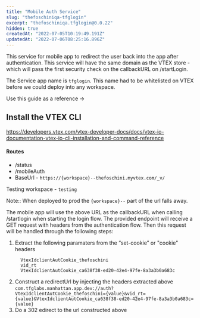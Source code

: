 ```yaml
---
title: "Mobile Auth Service"
slug: "thefoschiniqa-tfglogin"
excerpt: "thefoschiniqa.tfglogin@0.0.22"
hidden: true
createdAt: "2022-07-05T10:19:49.191Z"
updatedAt: "2022-07-06T08:25:16.896Z"
---
```

This service for mobile app to redirect the user back into the app after authentication. This service will have the same domain as the VTEX store - which will pass the first security check on the callbackURL on /startLogin.

The Service app name is `tfglogin`. This name had to be whitelisted on VTEX before we could deploy into any workspace. 

Use this guide as a reference →  

## Install the VTEX CLI

https://developers.vtex.com/vtex-developer-docs/docs/vtex-io-documentation-vtex-io-cli-installation-and-command-reference


#### Routes
- /status
- /mobileAuth
- BaseUrl - `https://{workspace}--thefoschini.myvtex.com/_v/`

Testing workspace - `testing`


Note:: When deployed to prod the `{workspace}--` part of the url falls away.

The mobile app will use the above URL as the callbackURL when calling /startlogin when starting the login flow.
The provided endpoint will receive a GET request with headers from the authentication flow. Then this request will be handled through the following steps: 

1. Extract the following paramaters from the “set-cookie” or "cookie" headers
    ```
      VtexIdclientAutCookie_thefoschini
      vid_rt
      VtexIdclientAutCookie_ca638f38-ed20-42e4-97fe-8a3a3b0a683c
    ```
2. Construct a redirectUrl by injecting the headers extracted above
  `com.tfglabs.manhattan.app.dev://auth?VtexIdclientAutCookie_thefoschini={value}&vid_rt={value}&VtexIdclientAutCookie_ca638f38-ed20-42e4-97fe-8a3a3b0a683c={value}`
3. Do a 302 edirect to the url constructed above